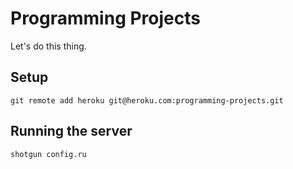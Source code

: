 # Programming Projects

Let's do this thing.

## Setup

    git remote add heroku git@heroku.com:programming-projects.git

## Running the server

    shotgun config.ru
